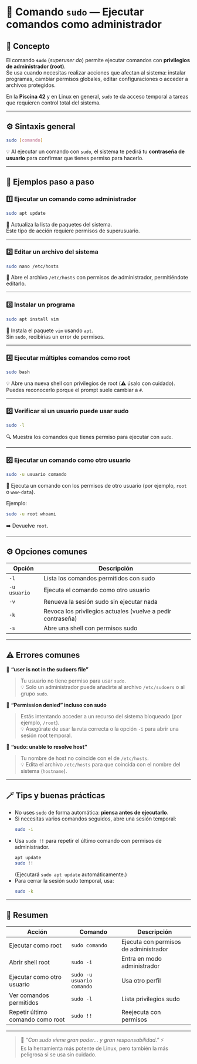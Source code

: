 # 🧰 Comando `sudo` — Ejecutar comandos como administrador

## 🧠 Concepto
El comando **`sudo`** (*superuser do*) permite ejecutar comandos con **privilegios de administrador (root)**.  
Se usa cuando necesitas realizar acciones que afectan al sistema: instalar programas, cambiar permisos globales, editar configuraciones o acceder a archivos protegidos.

En la **Piscina 42** y en Linux en general, `sudo` te da acceso temporal a tareas que requieren control total del sistema.

---

## ⚙️ Sintaxis general

```bash
sudo [comando]
```

💡 Al ejecutar un comando con `sudo`, el sistema te pedirá tu **contraseña de usuario** para confirmar que tienes permiso para hacerlo.

---

## 📘 Ejemplos paso a paso

### 1️⃣ Ejecutar un comando como administrador
```bash
sudo apt update
```
🔧 Actualiza la lista de paquetes del sistema.  
Este tipo de acción requiere permisos de superusuario.

---

### 2️⃣ Editar un archivo del sistema
```bash
sudo nano /etc/hosts
```
📄 Abre el archivo `/etc/hosts` con permisos de administrador, permitiéndote editarlo.

---

### 3️⃣ Instalar un programa
```bash
sudo apt install vim
```
🧱 Instala el paquete `vim` usando `apt`.  
Sin `sudo`, recibirías un error de permisos.

---

### 4️⃣ Ejecutar múltiples comandos como root
```bash
sudo bash
```
💡 Abre una nueva shell con privilegios de root (⚠️ úsalo con cuidado).  
Puedes reconocerlo porque el prompt suele cambiar a `#`.

---

### 5️⃣ Verificar si un usuario puede usar sudo
```bash
sudo -l
```
🔍 Muestra los comandos que tienes permiso para ejecutar con `sudo`.

---

### 6️⃣ Ejecutar un comando como otro usuario
```bash
sudo -u usuario comando
```
👥 Ejecuta un comando con los permisos de otro usuario (por ejemplo, `root` o `www-data`).

Ejemplo:
```bash
sudo -u root whoami
```
➡️ Devuelve `root`.

---

## ⚙️ Opciones comunes

| Opción | Descripción |
|--------|--------------|
| `-l` | Lista los comandos permitidos con sudo |
| `-u usuario` | Ejecuta el comando como otro usuario |
| `-v` | Renueva la sesión sudo sin ejecutar nada |
| `-k` | Revoca los privilegios actuales (vuelve a pedir contraseña) |
| `-s` | Abre una shell con permisos sudo |

---

## ⚠️ Errores comunes

🚫 **“user is not in the sudoers file”**  
> Tu usuario no tiene permiso para usar `sudo`.  
💡 Solo un administrador puede añadirte al archivo `/etc/sudoers` o al grupo `sudo`.

🚫 **“Permission denied” incluso con sudo**  
> Estás intentando acceder a un recurso del sistema bloqueado (por ejemplo, `/root`).  
💡 Asegúrate de usar la ruta correcta o la opción `-i` para abrir una sesión root temporal.

🚫 **“sudo: unable to resolve host”**  
> Tu nombre de host no coincide con el de `/etc/hosts`.  
💡 Edita el archivo `/etc/hosts` para que coincida con el nombre del sistema (`hostname`).

---

## 🪄 Tips y buenas prácticas

- No uses `sudo` de forma automática: **piensa antes de ejecutarlo**.  
- Si necesitas varios comandos seguidos, abre una sesión temporal:
  ```bash
  sudo -i
  ```
- Usa `sudo !!` para repetir el último comando con permisos de administrador.
  ```bash
  apt update
  sudo !!
  ```
  (Ejecutará `sudo apt update` automáticamente.)
- Para cerrar la sesión sudo temporal, usa:
  ```bash
  sudo -k
  ```

---

## 🎯 Resumen

| Acción | Comando | Descripción |
|--------|----------|-------------|
| Ejecutar como root | `sudo comando` | Ejecuta con permisos de administrador |
| Abrir shell root | `sudo -i` | Entra en modo administrador |
| Ejecutar como otro usuario | `sudo -u usuario comando` | Usa otro perfil |
| Ver comandos permitidos | `sudo -l` | Lista privilegios sudo |
| Repetir último comando como root | `sudo !!` | Reejecuta con permisos |

---

> 💬 *“Con sudo viene gran poder… y gran responsabilidad.”* ⚡  
> Es la herramienta más potente de Linux, pero también la más peligrosa si se usa sin cuidado.
